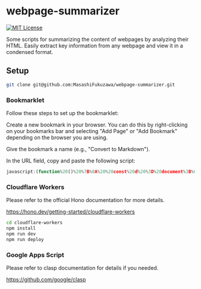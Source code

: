 # webpage-summarizer

[![MIT License](http://img.shields.io/badge/license-MIT-blue.svg?style=flat)](LICENSE)

Some scripts for summarizing the content of webpages by analyzing their HTML. Easily extract key information from any webpage and view it in a condensed format.

## Setup

```sh
git clone git@github.com:MasashiFukuzawa/webpage-summarizer.git
```

### Bookmarklet

Follow these steps to set up the bookmarklet:

Create a new bookmark in your browser. You can do this by right-clicking on your bookmarks bar and selecting "Add Page" or "Add Bookmark" depending on the browser you are using.

Give the bookmark a name (e.g., "Convert to Markdown").

In the URL field, copy and paste the following script:

```js
javascript:(function%20()%20%7B%0A%20%20const%20d%20%3D%20document%3B%0A%20%20let%20s%20%3D%20d.createElement('script')%3B%0A%20%20s.src%20%3D%20'https%3A%2F%2Funpkg.com%2Fturndown%405.0.3%2Fdist%2Fturndown.js'%3B%0A%20%20s.onload%20%3D%20async%20function%20()%20%7B%0A%20%20%20%20const%20clonedBody%20%3D%20d.body.cloneNode(true)%3B%0A%0A%20%20%20%20const%20tags%20%3D%20%5B'header'%2C%20'footer'%2C%20'style'%2C%20'script'%2C%20'noscript'%5D%3B%0A%0A%20%20%20%20%2F%2F%20Remove%20the%20above%20tags%20beforehand%20as%20they%20create%20noise.%0A%20%20%20%20for%20(const%20tag%20of%20tags)%20%7B%0A%20%20%20%20%20%20const%20elements%20%3D%20clonedBody.getElementsByTagName(tag)%3B%0A%20%20%20%20%20%20for%20(let%20i%20%3D%20elements.length%20-%201%3B%20i%20%3E%3D%200%3B%20i--)%20%7B%0A%20%20%20%20%20%20%20%20elements%5Bi%5D.parentNode.removeChild(elements%5Bi%5D)%3B%0A%20%20%20%20%20%20%7D%0A%20%20%20%20%7D%0A%0A%20%20%20%20%2F%2F%20Convert%20to%20Markdown%20format%0A%20%20%20%20const%20turndownService%20%3D%20new%20TurndownService()%3B%0A%20%20%20%20const%20markdown%20%3D%20turndownService.turndown(clonedBody.innerHTML)%3B%0A%0A%20%20%20%20%2F%2F%20Replace%20the%20URL%20part%20of%20the%20Markdown%20format%20with%20an%20empty%20string.%0A%20%20%20%20const%20markdownUrlRegex%20%3D%20%2F%5C%5B(.*%3F)%5C%5D%5C((https%3F%3A%5C%2F%5C%2F%5B%5E%5Cs%5C)%5D%2B)%5C)%2Fg%3B%0A%20%20%20%20const%20trimmedMarkdown%20%3D%20markdown.replace(markdownUrlRegex%2C%20'%5B%241%5D()')%3B%0A%0A%20%20%20%20const%20newWindow%20%3D%20window.open()%3B%0A%20%20%20%20newWindow.document.write('%3Cpre%3E'%20%2B%20trimmedMarkdown%20%2B%20'%3C%2Fpre%3E')%3B%0A%20%20%20%20newWindow.document.close()%3B%0A%20%20%7D%3B%0A%20%20d.body.appendChild(s)%3B%0A%7D)()%3B
```

### Cloudflare Workers

Please refer to the official Hono documentation for more details.

https://hono.dev/getting-started/cloudflare-workers

```sh
cd cloudflare-workers
npm install
npm run dev
npm run deploy
```

### Google Apps Script

Please refer to clasp documentation for details if you needed.

https://github.com/google/clasp
